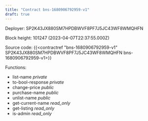 ```yaml
---
title: "Contract bns-1680906792959-v1"
draft: true
---
```

Deployer: SP2K43JX880SM7HPDBWVF8PF7J5JC43WF8WMQHFN


 



Block height: 101247 (2023-04-07T22:37:55.000Z)

Source code: {{<contractref "bns-1680906792959-v1" SP2K43JX880SM7HPDBWVF8PF7J5JC43WF8WMQHFN bns-1680906792959-v1>}}

Functions:

* list-name _private_
* to-bool-response _private_
* change-price _public_
* purchase-name _public_
* unlist-name _public_
* get-current-name _read_only_
* get-listing _read_only_
* is-admin _read_only_
